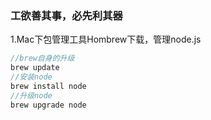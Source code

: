 ### 工欲善其事，必先利其器
1.Mac下包管理工具Hombrew下载，管理node.js
```js
//brew自身的升级
brew update
//安装node
brew install node
//升级node
brew upgrade node
```


